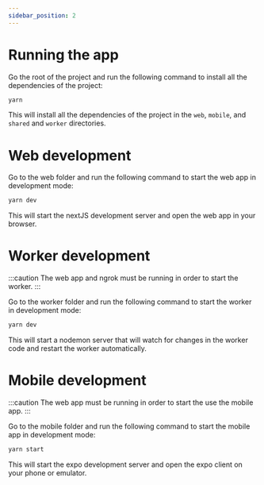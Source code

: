 ```yaml
---
sidebar_position: 2
---
```


# Running the app

Go the root of the project and run the following command to install all the dependencies of the project:

```bash
yarn
```

This will install all the dependencies of the project in the `web`, `mobile`, and `shared` and `worker` directories.

# Web development

Go to the web folder and run the following command to start the web app in development mode:

```bash
yarn dev
```
This will start the nextJS development server and open the web app in your browser.

# Worker development

:::caution
The web app and ngrok must be running in order to start the worker. 
:::

Go to the worker folder and run the following command to start the worker in development mode:

```bash
yarn dev
```

This will start a nodemon server that will watch for changes in the worker code and restart the worker automatically.


# Mobile development

:::caution
The web app must be running in order to start the use the mobile app.
:::

Go to the mobile folder and run the following command to start the mobile app in development mode:

```bash
yarn start
```

This will start the expo development server and open the expo client on your phone or emulator.



